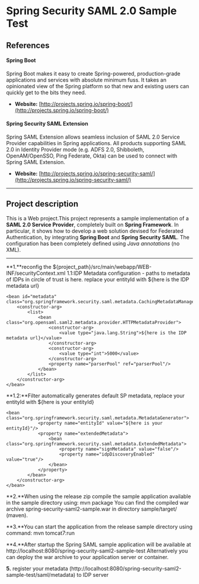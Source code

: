 Spring Security SAML 2.0 Sample Test
====================

## References

#### Spring Boot
Spring Boot makes it easy to create Spring-powered, production-grade applications and services with absolute minimum fuss. It takes an opinionated view of the Spring platform so that new and existing users can quickly get to the bits they need.
- **Website:** [http://projects.spring.io/spring-boot/](http://projects.spring.io/spring-boot/)

#### Spring Security SAML Extension
Spring SAML Extension allows seamless inclusion of SAML 2.0 Service Provider capabilities in Spring applications. All products supporting SAML 2.0 in Identity Provider mode (e.g. ADFS 2.0, Shibboleth, OpenAM/OpenSSO, Ping Federate, Okta) can be used to connect with Spring SAML Extension.
- **Website:** [http://projects.spring.io/spring-security-saml/](http://projects.spring.io/spring-security-saml/)

---------

## Project description

This is a Web project.This project represents a sample implementation of a **SAML 2.0 Service Provider**, completely built on **Spring Framework**. In particular, it shows how to develop a web solution devised for Federated Authentication, by integrating **Spring Boot** and **Spring Security SAML**. The configuration has been completely defined using *Java annotations* (no XML).



---------

**1.**reconfig the ${project_path}/src/main/webapp/WEB-INF/securityContext.xml
1.1:IDP Metadata configuration - paths to metadata of IDPs in circle of trust is here. replace your entityId with ${here is the IDP metadata url}

    <bean id="metadata" class="org.springframework.security.saml.metadata.CachingMetadataManager">
		<constructor-arg>
			<list>
				<bean class="org.opensaml.saml2.metadata.provider.HTTPMetadataProvider">
					<constructor-arg>
						<value type="java.lang.String">${here is the IDP metadata url}</value>
					</constructor-arg>
					<constructor-arg>
						<value type="int">5000</value>
					</constructor-arg>
					<property name="parserPool" ref="parserPool"/>
				</bean>
			</list>
		</constructor-arg>
	</bean>
**1.2:**Filter automatically generates default SP metadata, replace your entityId with ${here is your entityId}

    <bean class="org.springframework.security.saml.metadata.MetadataGenerator">
		        <property name="entityId" value="${here is your entityId}"/>
		        <property name="extendedMetadata">
		            <bean class="org.springframework.security.saml.metadata.ExtendedMetadata">
		                <property name="signMetadata" value="false"/>
		                <property name="idpDiscoveryEnabled" value="true"/>
		            </bean>
		        </property>
		    </bean>
		</constructor-arg>
	</bean>	
	
	
**2.**When using the release zip compile the sample application available in the sample directory using: mvn package
You can find the compiled war archive spring-security-saml2-sample.war in directory sample/target/ (maven). 


**3.**You can start the application from the release sample directory using command: mvn tomcat7:run

**4.**After startup the Spring SAML sample application will be available at http://localhost:8080/spring-security-saml2-sample-test
Alternatively you can deploy the war archive to your application server or container.

**5.** register your metadata (http://localhost:8080/spring-security-saml2-sample-test/saml/metadata) to IDP server      


